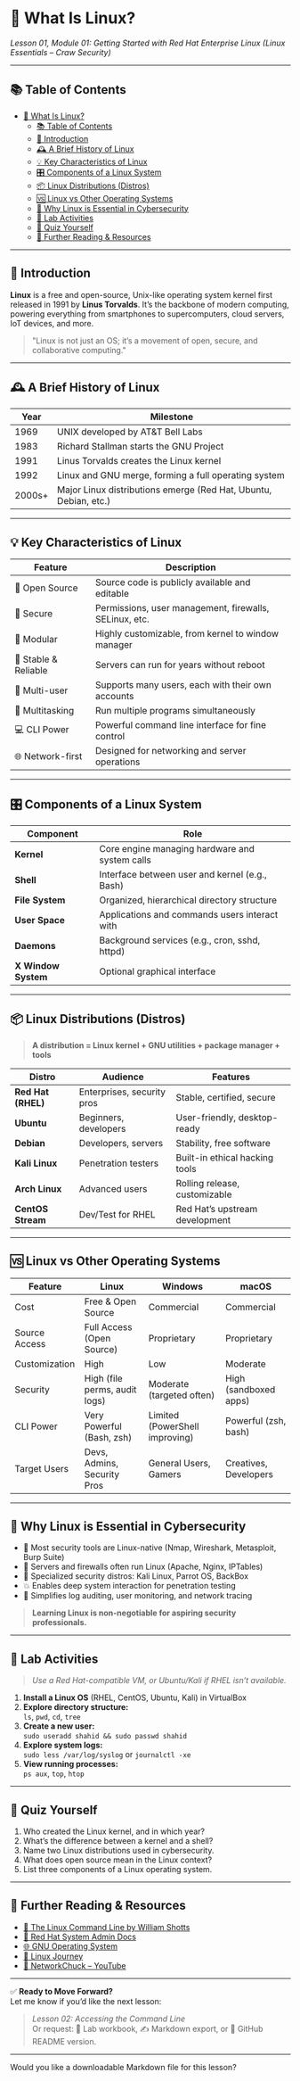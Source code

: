 # 🧠 What Is Linux?

*Lesson 01, Module 01: Getting Started with Red Hat Enterprise Linux (Linux Essentials – Craw Security)*

---

## 📚 Table of Contents

- [🧠 What Is Linux?](#-what-is-linux)
  - [📚 Table of Contents](#-table-of-contents)
  - [🧩 Introduction](#-introduction)
  - [🕰️ A Brief History of Linux](#️-a-brief-history-of-linux)
  - [💡 Key Characteristics of Linux](#-key-characteristics-of-linux)
  - [🎛️ Components of a Linux System](#️-components-of-a-linux-system)
  - [📦 Linux Distributions (Distros)](#-linux-distributions-distros)
  - [🆚 Linux vs Other Operating Systems](#-linux-vs-other-operating-systems)
  - [📍 Why Linux is Essential in Cybersecurity](#-why-linux-is-essential-in-cybersecurity)
  - [🧪 Lab Activities](#-lab-activities)
  - [🧠 Quiz Yourself](#-quiz-yourself)
  - [📎 Further Reading \& Resources](#-further-reading--resources)

---

## 🧩 Introduction

**Linux** is a free and open-source, Unix-like operating system kernel first released in 1991 by **Linus Torvalds**. It’s the backbone of modern computing, powering everything from smartphones to supercomputers, cloud servers, IoT devices, and more.

> "Linux is not just an OS; it’s a movement of open, secure, and collaborative computing."

---

## 🕰️ A Brief History of Linux

| Year   | Milestone                                                        |
|--------|------------------------------------------------------------------|
| 1969   | UNIX developed by AT&T Bell Labs                                 |
| 1983   | Richard Stallman starts the GNU Project                          |
| 1991   | Linus Torvalds creates the Linux kernel                          |
| 1992   | Linux and GNU merge, forming a full operating system             |
| 2000s+ | Major Linux distributions emerge (Red Hat, Ubuntu, Debian, etc.) |

---

## 💡 Key Characteristics of Linux

| Feature            | Description                                                         |
|--------------------|---------------------------------------------------------------------|
| 🧠 Open Source     | Source code is publicly available and editable                      |
| 🔐 Secure          | Permissions, user management, firewalls, SELinux, etc.              |
| 🧱 Modular         | Highly customizable, from kernel to window manager                  |
| 🧪 Stable & Reliable | Servers can run for years without reboot                           |
| 🧰 Multi-user      | Supports many users, each with their own accounts                   |
| 🔁 Multitasking    | Run multiple programs simultaneously                                |
| 💻 CLI Power       | Powerful command line interface for fine control                    |
| 🌐 Network-first   | Designed for networking and server operations                       |

---

## 🎛️ Components of a Linux System

| Component        | Role                                                    |
|------------------|--------------------------------------------------------|
| **Kernel**       | Core engine managing hardware and system calls          |
| **Shell**        | Interface between user and kernel (e.g., Bash)          |
| **File System**  | Organized, hierarchical directory structure             |
| **User Space**   | Applications and commands users interact with           |
| **Daemons**      | Background services (e.g., cron, sshd, httpd)           |
| **X Window System** | Optional graphical interface                         |

---

## 📦 Linux Distributions (Distros)

> **A distribution = Linux kernel + GNU utilities + package manager + tools**

| Distro           | Audience                    | Features                           |
|------------------|----------------------------|------------------------------------|
| **Red Hat (RHEL)** | Enterprises, security pros | Stable, certified, secure          |
| **Ubuntu**       | Beginners, developers       | User-friendly, desktop-ready       |
| **Debian**       | Developers, servers         | Stability, free software           |
| **Kali Linux**   | Penetration testers         | Built-in ethical hacking tools     |
| **Arch Linux**   | Advanced users              | Rolling release, customizable      |
| **CentOS Stream**| Dev/Test for RHEL           | Red Hat’s upstream development     |

---

## 🆚 Linux vs Other Operating Systems

| Feature       | Linux                         | Windows                        | macOS                 |
|---------------|-------------------------------|-------------------------------|-----------------------|
| Cost          | Free & Open Source            | Commercial                    | Commercial            |
| Source Access | Full Access (Open Source)     | Proprietary                   | Proprietary           |
| Customization | High                          | Low                           | Moderate              |
| Security      | High (file perms, audit logs) | Moderate (targeted often)     | High (sandboxed apps) |
| CLI Power     | Very Powerful (Bash, zsh)     | Limited (PowerShell improving)| Powerful (zsh, bash)  |
| Target Users  | Devs, Admins, Security Pros   | General Users, Gamers         | Creatives, Developers |

---

## 📍 Why Linux is Essential in Cybersecurity

- 🧠 Most security tools are Linux-native (Nmap, Wireshark, Metasploit, Burp Suite)
- 🔐 Servers and firewalls often run Linux (Apache, Nginx, IPTables)
- 🐧 Specialized security distros: Kali Linux, Parrot OS, BackBox
- 💥 Enables deep system interaction for penetration testing
- 📂 Simplifies log auditing, user monitoring, and network tracing

> **Learning Linux is non-negotiable for aspiring security professionals.**

---

## 🧪 Lab Activities

> *Use a Red Hat-compatible VM, or Ubuntu/Kali if RHEL isn’t available.*

1. **Install a Linux OS** (RHEL, CentOS, Ubuntu, Kali) in VirtualBox
2. **Explore directory structure:**  
   `ls`, `pwd`, `cd`, `tree`
3. **Create a new user:**  
   `sudo useradd shahid && sudo passwd shahid`
4. **Explore system logs:**  
   `sudo less /var/log/syslog` or `journalctl -xe`
5. **View running processes:**  
   `ps aux`, `top`, `htop`

---

## 🧠 Quiz Yourself

1. Who created the Linux kernel, and in which year?
2. What’s the difference between a kernel and a shell?
3. Name two Linux distributions used in cybersecurity.
4. What does open source mean in the Linux context?
5. List three components of a Linux operating system.

---

## 📎 Further Reading & Resources

- [📘 The Linux Command Line by William Shotts](https://linuxcommand.org/tlcl.php)
- [📖 Red Hat System Admin Docs](https://access.redhat.com/documentation/en-us/red_hat_enterprise_linux/)
- [🌐 GNU Operating System](https://www.gnu.org/)
- [🐧 Linux Journey](https://linuxjourney.com/)
- [🎥 NetworkChuck – YouTube](https://www.youtube.com/@NetworkChuck)

---

✅ **Ready to Move Forward?**  
Let me know if you’d like the next lesson:

> *Lesson 02: Accessing the Command Line*  
> Or request: 🧪 Lab workbook, ✍️ Markdown export, or 📁 GitHub README version.

---

Would you like a downloadable Markdown file for this lesson?
